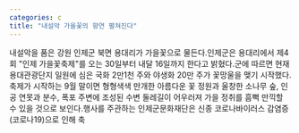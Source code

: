 ```yaml
---
categories: c
title: "내설악 가을꽃의 향연 펼쳐진다"
---
```

내설악을 품은 강원 인제군 북면 용대리가 가을꽃으로 물든다.인제군은 용대리에서 제4회 "인제 가을꽃축제"를 오는 30일부터 내달 16일까지 한다고 밝혔다.군에 따르면 현재 용대관광단지 일원에 심은 국화 2만1천 주와 야생화 20만 주가 꽃망울을 맺기 시작했다.축제가 시작하는 9월 말이면 형형색색 만개한 아름다운 꽃 정원과 울창한 소나무 숲, 인공 연못과 분수, 폭포 주변에 조성된 수변 둘레길이 어우러져 가을 정취를 흠뻑 만끽할 수 있을 것으로 보인다.행사를 주관하는 인제군문화재단은 신종 코로나바이러스 감염증(코로나19)으로 인해 축